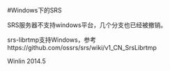 #Windows下的SRS

SRS服务器不支持windows平台，几个分支也已经被撤销。

srs-librtmp支持Windows，参考https://github.com/ossrs/srs/wiki/v1_CN_SrsLibrtmp

Winlin 2014.5
